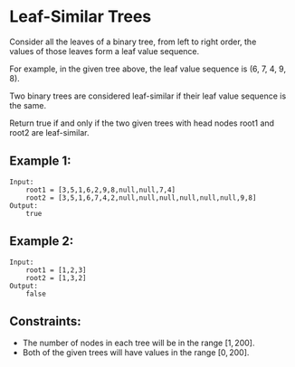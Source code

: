 # Leaf-Similar Trees

Consider all the leaves of a binary tree, from left to right order, the  
values of those leaves form a leaf value sequence.

For example, in the given tree above, the leaf value sequence is (6, 7, 4, 9,  
8).

Two binary trees are considered leaf-similar if their leaf value sequence is  
the same.

Return true if and only if the two given trees with head nodes root1 and  
root2 are leaf-similar.

 

## Example 1:

    Input: 
        root1 = [3,5,1,6,2,9,8,null,null,7,4]
        root2 = [3,5,1,6,7,4,2,null,null,null,null,null,null,9,8]
    Output: 
        true

## Example 2:

    Input: 
        root1 = [1,2,3]
        root2 = [1,3,2]
    Output: 
        false

 

## Constraints:

* The number of nodes in each tree will be in the range $[1, 200]$.
* Both of the given trees will have values in the range $[0, 200]$.

